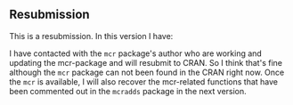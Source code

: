 ## Resubmission

This is a resubmission. In this version I have:

I have contacted with the `mcr` package's author who are working and updating the mcr-package and will resubmit to CRAN. So I think that's fine although the `mcr` package can not been found in the CRAN right now. Once the `mcr` is available, I will also recover the mcr-related functions that have been commented out in the `mcradds` package in the next version.
